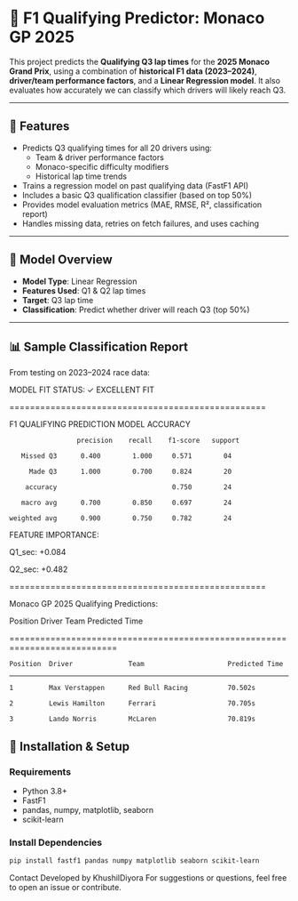 # 🏁 F1 Qualifying Predictor: Monaco GP 2025

This project predicts the **Qualifying Q3 lap times** for the **2025 Monaco Grand Prix**, using a combination of **historical F1 data (2023–2024)**, **driver/team performance factors**, and a **Linear Regression model**. It also evaluates how accurately we can classify which drivers will likely reach Q3.

---

## 🚀 Features

- Predicts Q3 qualifying times for all 20 drivers using:
  - Team & driver performance factors
  - Monaco-specific difficulty modifiers
  - Historical lap time trends
- Trains a regression model on past qualifying data (FastF1 API)
- Includes a basic Q3 qualification classifier (based on top 50%)
- Provides model evaluation metrics (MAE, RMSE, R², classification report)
- Handles missing data, retries on fetch failures, and uses caching

---

## 🧠 Model Overview

- **Model Type**: Linear Regression
- **Features Used**: Q1 & Q2 lap times
- **Target**: Q3 lap time
- **Classification**: Predict whether driver will reach Q3 (top 50%)

---

## 📊 Sample Classification Report

From testing on 2023–2024 race data:

MODEL FIT STATUS:
✓ EXCELLENT FIT

==================================================

F1 QUALIFYING PREDICTION MODEL ACCURACY

                     precision    recall    f1-score   support

       Missed Q3      0.400        1.000     0.571        04

         Made Q3      1.000        0.700     0.824        20

        accuracy                             0.750        24
    
       macro avg      0.700        0.850     0.697        24

    weighted avg      0.900        0.750     0.782        24


FEATURE IMPORTANCE:

Q1_sec: +0.084

Q2_sec: +0.482

==================================================

Monaco GP 2025 Qualifying Predictions:

Position Driver Team Predicted Time

===========================================================================

    Position  Driver              Team                     Predicted Time

---------------------------------------------------------------------------

    1         Max Verstappen      Red Bull Racing          70.502s

    2         Lewis Hamilton      Ferrari                  70.705s

    3         Lando Norris        McLaren                  70.819s


## 🔧 Installation & Setup

### Requirements

- Python 3.8+
- FastF1
- pandas, numpy, matplotlib, seaborn
- scikit-learn

### Install Dependencies

```bash
pip install fastf1 pandas numpy matplotlib seaborn scikit-learn
```

Contact
Developed by KhushilDiyora
For suggestions or questions, feel free to open an issue or contribute.
